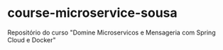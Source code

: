# course-microservice-sousa
Repositório do curso "Domine Microservicos e Mensageria com Spring Cloud e Docker"
